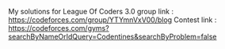 My solutions for League Of Coders 3.0 
group link : https://codeforces.com/group/YTYmnVxV00/blog
Contest link : https://codeforces.com/gyms?searchByNameOrIdQuery=Codentines&searchByProblem=false